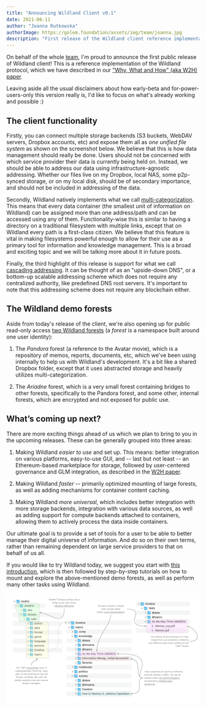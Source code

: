 ```yaml
---
title: "Announcing Wildland Client v0.1"
date: 2021-06-11
author: "Joanna Rutkowska"
authorImage: https://golem.foundation/assets/img/team/joanna.jpg
description: "First release of the Wildland client reference implementation!"
---
```


On behalf of the whole [team][team], I'm proud to announce the first public release of Wildland client! This is a reference implementation of the Wildland protocol, which we have described in our ["Why, What and How" (aka W2H) paper][w2h].

Leaving aside all the usual disclaimers about how early-beta and for-power-users-only this version really is, I'd like to focus on what's already working and possible :)

## The client functionality

Firstly, you can connect multiple storage backends (S3 buckets, WebDAV servers, Dropbox accounts, etc) and expose them all as _one unified file system_ as shown on the screenshot below. We believe that this is how data management should really be done. Users should not be concerned with which service provider their data is currently being held on. Instead, we should be able to address our data using infrastructure-agnostic addressing. Whether our files live on my Dropbox, local NAS, some p2p-synced storage, or on my local disk, should be of secondary importance, and should not be included in addressing of the data.

Secondly, Wildland natively implements what we call [multi-categorization][multicat]. This means that every data container (the smallest unit of information on Wildland) can be assigned more than one address/path and can be accessed using any of them. Functionality-wise this is similar to having a directory on a traditional filesystem with multiple links, except that on Wildland every path is a first-class citizen. We believe that this feature is vital in making filesystems powerful enough to allow for their use as a primary tool for information and knowledge management. This is a broad and exciting topic and we will be talking more about it in future posts.

Finally, the third highlight of this release is support for what we call [cascading addressing][addressing]. It can be thought of as an "upside-down DNS", or a bottom-up scalable addressing scheme which does not require any centralized authority, like predefined DNS root servers. It's important to note that this addressing scheme does not require any blockchain either.

## The Wildland demo forests

Aside from today's release of the client, we're also opening up for public read-only access [two Wildland forests][demo-forests] (a _forest_ is a namespace built around one user identity):

1. The _Pandora_ forest (a reference to the Avatar movie), which is a repository of memos, reports, documents, etc, which we've been using internally to help us with Wildland's development. It's a bit like a shared Dropbox folder, except that it uses abstracted storage and heavily utilizes multi-categorization.

2. The _Ariadne_ forest, which is a very small forest containing bridges to other forests, specifically to the Pandora forest, and some other, internal forests, which are encrypted and not exposed for public use.

## What’s coming up next?

There are more exciting things ahead of us which we plan to bring to you in the upcoming releases. These can be generally grouped into three areas:

1. Making Wildland _easier to use_ and set up. This means: better integration on various platforms, easy-to-use GUI, and -- last but not least -- an Ethereum-based marketplace for storage, followed by user-centered governance and GLM integration, as described in the [W2H paper][w2h].

2. Making Wildland _faster_ -- primarily optimized mounting of large forests, as well as adding mechanisms for container content caching.

3. Making Wildland _more universal_, which includes better integration with more storage backends, integration with various data sources, as well as adding support for compute backends attached to containers, allowing them to actively process the data inside containers.

Our ultimate goal is to provide a set of tools for a user to be able to better manage their digital universe of information. And do so on their own terms, rather than remaining dependent on large service providers to that on behalf of us all.

If you would like to try Wildland today, we suggest you start with [this introduction][intro], which is then followed by step-by-step tutorials on how to mount and explore the above-mentioned demo forests, as well as perform many other tasks using Wildland.

![Wildland Filesystem showing mounted Cafe forest via Ariadne directory](WL-Finder-demo.png)

[team]: https://wildland.io/team
[w2h]: https://golem.foundation/resources/documents/wildland-w2h.pdf
[intro]: https://docs.wildland.io/#a-practical-introduction-to-wildland
[demo-forests]: https://docs.wildland.io/user-guide/public-forests.html
[addressing]: https://docs.wildland.io/#container-addressing
[multicat]: https://docs.wildland.io/#multi-categorization
